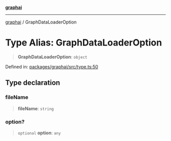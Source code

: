 [**graphai**](../README.md)

***

[graphai](../globals.md) / GraphDataLoaderOption

# Type Alias: GraphDataLoaderOption

> **GraphDataLoaderOption**: `object`

Defined in: [packages/graphai/src/type.ts:50](https://github.com/kawamataryo/graphai/blob/d1a2c5ee2f62deae7af78fb66f65face3cfa29fb/packages/graphai/src/type.ts#L50)

## Type declaration

### fileName

> **fileName**: `string`

### option?

> `optional` **option**: `any`
